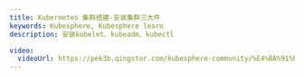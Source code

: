 ```yaml
---
title: Kubernetes 集群搭建-安装集群三大件
keywords: Kubesphere, Kubesphere learn
description: 安装kubelet、kubeadm、kubectl

video:
  videoUrl: https://pek3b.qingstor.com/kubesphere-community/%E4%BA%91%E5%8E%9F%E7%94%9F%E5%AE%9E%E6%88%98/34%E3%80%81Kubernetes-%E9%9B%86%E7%BE%A4%E6%90%AD%E5%BB%BA-%E5%AE%89%E8%A3%85%E9%9B%86%E7%BE%A4%E4%B8%89%E5%A4%A7%E4%BB%B6.mp4
---
```

